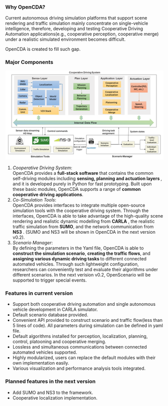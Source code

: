 ### Why OpenCDA?
Current autonomous driving simulation platforms that support scene rendering and traffic simulation mainly concentrate
on single-vehicle intelligence, therefore, developing and testing Cooperative Driving Automation applications(e.g., cooperative perception,
cooperative merge) under a realistic simulated environment becomes difficult.
 
 OpenCDA is created to fill such gap.

### Major Components
![teaser](images/OpenCDA_diagrams.png )
 1. <em>Cooperative Driving System</em>: <br /> OpenCDA  provides  a  <strong> full-stack software </strong>  that  contains  the  common  self-driving  modules including
  <strong> sensing,   planning and actuation  layers </strong>,  and  it  is  developed  purely  in  Python for fast prototyping.
  Built  upon these basic modules, OpenCDA supports a range of  <strong> common cooperative  driving  applications</strong>. <br />
 2. <em>Co-Simulation Tools</em>: <br />OpenCDA provides interfaces to integrate multiple open-source simulation tools
 with the cooperative driving system. Through the interfaces, OpenCDA is able to take advantage of the high-quality scene rendering
 and realistic dynamic modelling from <strong> CARLA</strong> , the realistic traffic simulation from <strong>SUMO</strong>, and the network communication from <strong> NS3</strong> .
 (SUMO and NS3 will be shown in OpenCDA in the next version v0.2). <br />
 3. <em>Scenario Manager</em>:  <br />By defining the parameters in the Yaml file,  OpenCDA is able to <strong> construct the simulation scenario</strong>,
<strong> creating the traffic flows</strong>, and <strong> assigning various dynamic driving tasks </strong> to different connected automated vehicles. 
 Through such lightweight configuration, researchers can conveniently test and evaluate their algorithms under different scenarios. In the next verision v0.2, 
 OpenScenario will be supported to trigger special events.

### Features in current version
* Support both cooperative driving automation and single autonomous vehicle development in CARLA simulator.
* Default scenario database provided.
* Convenient API provided to construct scenario and traffic flow(less than 5 lines of code). All parameters during simulation
can be defined in yaml file.
* Default algorithms installed for perception, localization, planning, control, platooning and cooperative merging.
* Lossless and simultaneous communications between connected automated vehicles supported.
* Highly modularized, users can replace the default modules with their own implementation easily.
* Various visualization and performance analysis tools integrated.

### Planned features in the next version
* Add SUMO and NS3 to the framework.
* Cooperative localization implementation.

